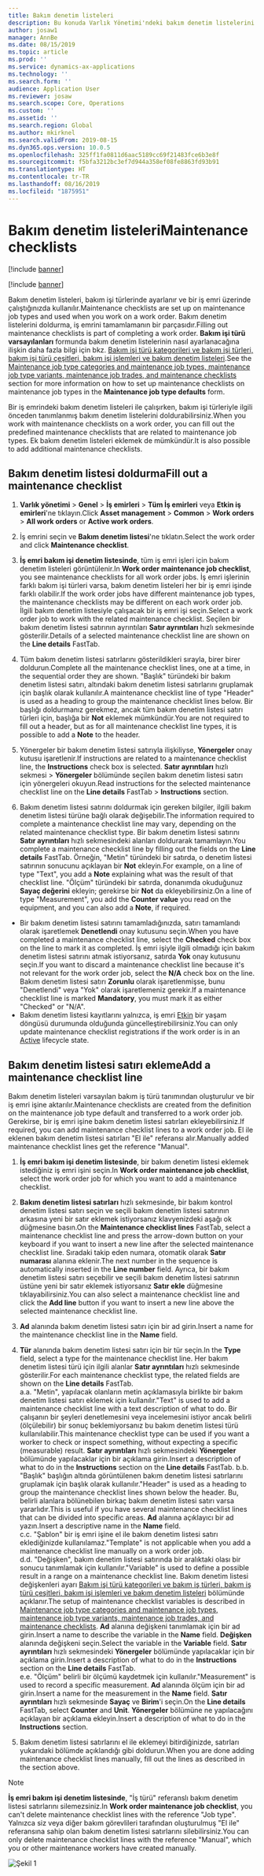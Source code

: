 ```yaml
---
title: Bakım denetim listeleri
description: Bu konuda Varlık Yönetimi'ndeki bakım denetim listelerini açıklar.
author: josaw1
manager: AnnBe
ms.date: 08/15/2019
ms.topic: article
ms.prod: ''
ms.service: dynamics-ax-applications
ms.technology: ''
ms.search.form: ''
audience: Application User
ms.reviewer: josaw
ms.search.scope: Core, Operations
ms.custom: ''
ms.assetid: ''
ms.search.region: Global
ms.author: mkirknel
ms.search.validFrom: 2019-08-15
ms.dyn365.ops.version: 10.0.5
ms.openlocfilehash: 325ff1fa0811d6aac5189cc69f21483fce6b3e8f
ms.sourcegitcommit: f5bfa3212bc3ef7d944a358ef08fe8863fd93b91
ms.translationtype: HT
ms.contentlocale: tr-TR
ms.lasthandoff: 08/16/2019
ms.locfileid: "1875951"
---
```

# <a name="maintenance-checklists"></a><span data-ttu-id="cc51e-103">Bakım denetim listeleri</span><span class="sxs-lookup"><span data-stu-id="cc51e-103">Maintenance checklists</span></span>


[!include [banner](../../includes/banner.md)]

[!include [banner](../../includes/preview-banner.md)]

<span data-ttu-id="cc51e-104">Bakım denetim listeleri, bakım işi türlerinde ayarlanır ve bir iş emri üzerinde çalıştığınızda kullanılır.</span><span class="sxs-lookup"><span data-stu-id="cc51e-104">Maintenance checklists are set up on maintenance job types and used when you work on a work order.</span></span> <span data-ttu-id="cc51e-105">Bakım denetim listelerini doldurma, iş emrini tamamlamanın bir parçasıdır.</span><span class="sxs-lookup"><span data-stu-id="cc51e-105">Filling out maintenance checklists is part of completing a work order.</span></span> <span data-ttu-id="cc51e-106">**Bakım işi türü varsayılanları** formunda bakım denetim listelerinin nasıl ayarlanacağına ilişkin daha fazla bilgi için bkz. [Bakım işi türü kategorileri ve bakım işi türleri, bakım işi türü çeşitleri, bakım işi işlemleri  ve bakım denetim listeleri](../setup-for-work-orders/job-groups-and-job-types-variants-trades-and-checklists.md).</span><span class="sxs-lookup"><span data-stu-id="cc51e-106">See the [Maintenance job type categories and maintenance job types, maintenance job type variants, maintenance job trades, and maintenance checklists](../setup-for-work-orders/job-groups-and-job-types-variants-trades-and-checklists.md) section for more information on how to set up maintenance checklists on maintenance job types in the **Maintenance job type defaults** form.</span></span>

<span data-ttu-id="cc51e-107">Bir iş emrindeki bakım denetim listeleri ile çalışırken, bakım işi türleriyle ilgili önceden tanımlanmış bakım denetim listelerini doldurabilirsiniz.</span><span class="sxs-lookup"><span data-stu-id="cc51e-107">When you work with maintenance checklists on a work order, you can fill out the predefined maintenance checklists that are related to maintenance job types.</span></span> <span data-ttu-id="cc51e-108">Ek bakım denetim listeleri eklemek de mümkündür.</span><span class="sxs-lookup"><span data-stu-id="cc51e-108">It is also possible to add additional maintenance checklists.</span></span>

## <a name="fill-out-a-maintenance-checklist"></a><span data-ttu-id="cc51e-109">Bakım denetim listesi doldurma</span><span class="sxs-lookup"><span data-stu-id="cc51e-109">Fill out a maintenance checklist</span></span>

1. <span data-ttu-id="cc51e-110">**Varlık yönetimi** > **Genel** > **İş emirleri** > **Tüm İş emirleri** veya **Etkin iş emirleri**'ne tıklayın.</span><span class="sxs-lookup"><span data-stu-id="cc51e-110">Click **Asset management** > **Common** > **Work orders** > **All work orders** or **Active work orders**.</span></span>

2. <span data-ttu-id="cc51e-111">İş emrini seçin ve **Bakım denetim listesi**'ne tıklatın.</span><span class="sxs-lookup"><span data-stu-id="cc51e-111">Select the work order and click **Maintenance checklist**.</span></span>

3. <span data-ttu-id="cc51e-112">**İş emri bakım işi denetim listesinde**, tüm iş emri işleri için bakım denetim listeleri görüntülenir.</span><span class="sxs-lookup"><span data-stu-id="cc51e-112">In **Work order maintenance job checklist**, you see maintenance checklists for all work order jobs.</span></span> <span data-ttu-id="cc51e-113">İş emri işlerinin farklı bakım işi türleri varsa, bakım denetim listeleri her bir iş emri işinde farklı olabilir.</span><span class="sxs-lookup"><span data-stu-id="cc51e-113">If the work order jobs have different maintenance job types, the maintenance checklists may be different on each work order job.</span></span> <span data-ttu-id="cc51e-114">İlgili bakım denetim listesiyle çalışacak bir iş emri işi seçin.</span><span class="sxs-lookup"><span data-stu-id="cc51e-114">Select a work order job to work with the related maintenance checklist.</span></span> <span data-ttu-id="cc51e-115">Seçilen bir bakım denetim listesi satırının ayrıntıları **Satır ayrıntıları** hızlı sekmesinde gösterilir.</span><span class="sxs-lookup"><span data-stu-id="cc51e-115">Details of a selected maintenance checklist line are shown on the **Line details** FastTab.</span></span>

4. <span data-ttu-id="cc51e-116">Tüm bakım denetim listesi satırlarını gösterildikleri sırayla, birer birer doldurun.</span><span class="sxs-lookup"><span data-stu-id="cc51e-116">Complete all the maintenance checklist lines, one at a time, in the sequential order they are shown.</span></span> <span data-ttu-id="cc51e-117">"Başlık" türündeki bir bakım denetim listesi satırı, altındaki bakım denetim listesi satırlarını gruplamak için başlık olarak kullanılır.</span><span class="sxs-lookup"><span data-stu-id="cc51e-117">A maintenance checklist line of type "Header" is used as a heading to group the maintenance checklist lines below.</span></span> <span data-ttu-id="cc51e-118">Bir başlığı doldurmanız gerekmez, ancak tüm bakım denetim listesi satırı türleri için, başlığa bir **Not** eklemek mümkündür.</span><span class="sxs-lookup"><span data-stu-id="cc51e-118">You are not required to fill out a header, but as for all maintenance checklist line types, it is possible to add a **Note** to the header.</span></span>

5. <span data-ttu-id="cc51e-119">Yönergeler bir bakım denetim listesi satırıyla ilişkiliyse, **Yönergeler** onay kutusu işaretlenir.</span><span class="sxs-lookup"><span data-stu-id="cc51e-119">If instructions are related to a maintenance checklist line, the **Instructions** check box is selected.</span></span> <span data-ttu-id="cc51e-120">**Satır ayrıntıları** hızlı sekmesi > **Yönergeler** bölümünde seçilen bakım denetim listesi satırı için yönergeleri okuyun.</span><span class="sxs-lookup"><span data-stu-id="cc51e-120">Read instructions for the selected maintenance checklist line on the **Line details** FastTab > **Instructions** section.</span></span>

6. <span data-ttu-id="cc51e-121">Bakım denetim listesi satırını doldurmak için gereken bilgiler, ilgili bakım denetim listesi türüne bağlı olarak değişebilir.</span><span class="sxs-lookup"><span data-stu-id="cc51e-121">The information required to complete a maintenance checklist line may vary, depending on the related maintenance checklist type.</span></span> <span data-ttu-id="cc51e-122">Bir bakım denetim listesi satırını **Satır ayrıntıları** hızlı sekmesindeki alanları doldurarak tamamlayın.</span><span class="sxs-lookup"><span data-stu-id="cc51e-122">You complete a maintenance checklist line by filling out the fields on the **Line details** FastTab.</span></span> <span data-ttu-id="cc51e-123">Örneğin, "Metin" türündeki bir satırda, o denetim listesi satırının sonucunu açıklayan bir **Not** ekleyin.</span><span class="sxs-lookup"><span data-stu-id="cc51e-123">For example, on a line of type "Text", you add a **Note** explaining what was the result of that checklist line.</span></span> <span data-ttu-id="cc51e-124">"Ölçüm" türündeki bir satırda, donanımda okuduğunuz **Sayaç değerini** ekleyin; gerekirse bir **Not** da ekleyebilirsiniz.</span><span class="sxs-lookup"><span data-stu-id="cc51e-124">On a line of type "Measurement", you add the **Counter value** you read on the equipment, and you can also add a **Note**, if required.</span></span>

- <span data-ttu-id="cc51e-125">Bir bakım denetim listesi satırını tamamladığınızda, satırı tamamlandı olarak işaretlemek **Denetlendi** onay kutusunu seçin.</span><span class="sxs-lookup"><span data-stu-id="cc51e-125">When you have completed a maintenance checklist line, select the **Checked** check box on the line to mark it as completed.</span></span> <span data-ttu-id="cc51e-126">İş emri işiyle ilgili olmadığı için bakım denetim listesi satırını atmak istiyorsanız, satırda **Yok** onay kutusunu seçin.</span><span class="sxs-lookup"><span data-stu-id="cc51e-126">If you want to discard a maintenance checklist line because it's not relevant for the work order job, select the **N/A** check box on the line.</span></span> <span data-ttu-id="cc51e-127">Bakım denetim listesi satırı **Zorunlu** olarak işaretlenmişse, bunu "Denetlendi" veya "Yok" olarak işaretlemeniz gerekir.</span><span class="sxs-lookup"><span data-stu-id="cc51e-127">If a maintenance checklist line is marked **Mandatory**, you must mark it as either "Checked" or "N/A".</span></span>  
- <span data-ttu-id="cc51e-128">Bakım denetim listesi kayıtlarını yalnızca, iş emri [Etkin](../setup-for-work-orders/work-order-lifecycle-states.md) bir yaşam döngüsü durumunda olduğunda güncelleştirebilirsiniz.</span><span class="sxs-lookup"><span data-stu-id="cc51e-128">You can only update maintenance checklist registrations if the work order is in an [Active](../setup-for-work-orders/work-order-lifecycle-states.md) lifecycle state.</span></span>  


## <a name="add-a-maintenance-checklist-line"></a><span data-ttu-id="cc51e-129">Bakım denetim listesi satırı ekleme</span><span class="sxs-lookup"><span data-stu-id="cc51e-129">Add a maintenance checklist line</span></span>

<span data-ttu-id="cc51e-130">Bakım denetim listeleri varsayılan bakım iş türü tanımından oluşturulur ve bir iş emri işine aktarılır.</span><span class="sxs-lookup"><span data-stu-id="cc51e-130">Maintenance checklists are created from the definition on the maintenance job type default and transferred to a work order job.</span></span> <span data-ttu-id="cc51e-131">Gerekirse, bir iş emri işine bakım denetim listesi satırları ekleyebilirsiniz.</span><span class="sxs-lookup"><span data-stu-id="cc51e-131">If required, you can add maintenance checklist lines to a work order job.</span></span> <span data-ttu-id="cc51e-132">El ile eklenen bakım denetim listesi satırları "El ile" referansı alır.</span><span class="sxs-lookup"><span data-stu-id="cc51e-132">Manually added maintenance checklist lines get the reference "Manual".</span></span>

1. <span data-ttu-id="cc51e-133">**İş emri bakım işi denetim listesinde**, bir bakım denetim listesi eklemek istediğiniz iş emri işini seçin.</span><span class="sxs-lookup"><span data-stu-id="cc51e-133">In **Work order maintenance job checklist**, select the work order job for which you want to add a maintenance checklist.</span></span>

2. <span data-ttu-id="cc51e-134">**Bakım denetim listesi satırları** hızlı sekmesinde, bir bakım kontrol denetim listesi satırı seçin ve seçili bakım denetim listesi satırının arkasına yeni bir satır eklemek istiyorsanız klavyenizdeki aşağı ok düğmesine basın.</span><span class="sxs-lookup"><span data-stu-id="cc51e-134">On the **Maintenance checklist lines** FastTab, select a maintenance checklist line and press the arrow-down button on your keyboard if you want to insert a new line after the selected maintenance checklist line.</span></span> <span data-ttu-id="cc51e-135">Sıradaki takip eden numara, otomatik olarak **Satır numarası** alanına eklenir.</span><span class="sxs-lookup"><span data-stu-id="cc51e-135">The next number in the sequence is automatically inserted in the **Line number** field.</span></span> <span data-ttu-id="cc51e-136">Ayrıca, bir bakım denetim listesi satırı seçebilir ve seçili bakım denetim listesi satırının üstüne yeni bir satır eklemek istiyorsanız **Satır ekle** düğmesine tıklayabilirsiniz.</span><span class="sxs-lookup"><span data-stu-id="cc51e-136">You can also select a maintenance checklist line and click the **Add line** button if you want to insert a new line above the selected maintenance checklist line.</span></span>

3. <span data-ttu-id="cc51e-137">**Ad** alanında bakım denetim listesi satırı için bir ad girin.</span><span class="sxs-lookup"><span data-stu-id="cc51e-137">Insert a name for the maintenance checklist line in the **Name** field.</span></span>

4. <span data-ttu-id="cc51e-138">**Tür** alanında bakım denetim listesi satırı için bir tür seçin.</span><span class="sxs-lookup"><span data-stu-id="cc51e-138">In the **Type** field, select a type for the maintenance checklist line.</span></span> <span data-ttu-id="cc51e-139">Her bakım denetim listesi türü için ilgili alanlar **Satır ayrıntıları** hızlı sekmesinde gösterilir.</span><span class="sxs-lookup"><span data-stu-id="cc51e-139">For each maintenance checklist type, the related fields are shown on the **Line details** FastTab.</span></span>  
  <span data-ttu-id="cc51e-140">a.</span><span class="sxs-lookup"><span data-stu-id="cc51e-140">a.</span></span> <span data-ttu-id="cc51e-141">"Metin", yapılacak olanların metin açıklamasıyla birlikte bir bakım denetim listesi satırı eklemek için kullanılır.</span><span class="sxs-lookup"><span data-stu-id="cc51e-141">"Text" is used to add a maintenance checklist line with a text description of what to do.</span></span> <span data-ttu-id="cc51e-142">Bir çalışanın bir şeyleri denetlemesini veya incelemesini istiyor ancak belirli (ölçülebilir) bir sonuç beklemiyorsanız bu bakım denetim listesi türü kullanılabilir.</span><span class="sxs-lookup"><span data-stu-id="cc51e-142">This maintenance checklist type can be used if you want a worker to check or inspect something, without expecting a specific (measurable) result.</span></span> <span data-ttu-id="cc51e-143">**Satır ayrıntıları** hızlı sekmesindeki **Yönergeler** bölümünde yapılacaklar için bir açıklama girin.</span><span class="sxs-lookup"><span data-stu-id="cc51e-143">Insert a description of what to do in the **Instructions** section on the **Line details** FastTab.</span></span> <span data-ttu-id="cc51e-144">b.</span><span class="sxs-lookup"><span data-stu-id="cc51e-144">b.</span></span> <span data-ttu-id="cc51e-145">"Başlık" başlığın altında görüntülenen bakım denetim listesi satırlarını gruplamak için başlık olarak kullanılır.</span><span class="sxs-lookup"><span data-stu-id="cc51e-145">"Header" is used as a heading to group the maintenance checklist lines shown below the header.</span></span> <span data-ttu-id="cc51e-146">Bu, belirli alanlara bölünebilen birkaç bakım denetim listesi satırı varsa yararlıdır.</span><span class="sxs-lookup"><span data-stu-id="cc51e-146">This is useful if you have several maintenance checklist lines that can be divided into specific areas.</span></span> <span data-ttu-id="cc51e-147">**Ad** alanına açıklayıcı bir ad yazın.</span><span class="sxs-lookup"><span data-stu-id="cc51e-147">Insert a descriptive name in the **Name** field.</span></span>  
  <span data-ttu-id="cc51e-148">c.</span><span class="sxs-lookup"><span data-stu-id="cc51e-148">c.</span></span> <span data-ttu-id="cc51e-149">"Şablon" bir iş emri işine el ile bakım denetim listesi satırı eklediğinizde kullanılamaz.</span><span class="sxs-lookup"><span data-stu-id="cc51e-149">"Template" is not applicable when you add a maintenance checklist line manually on a work order job.</span></span>  
  <span data-ttu-id="cc51e-150">d.</span><span class="sxs-lookup"><span data-stu-id="cc51e-150">d.</span></span> <span data-ttu-id="cc51e-151">"Değişken", bakım denetim listesi satırında bir aralıktaki olası bir sonucu tanımlamak için kullanılır.</span><span class="sxs-lookup"><span data-stu-id="cc51e-151">"Variable" is used to define a possible result in a range on a maintenance checklist line.</span></span> <span data-ttu-id="cc51e-152">Bakım denetim listesi değişkenleri ayarı [Bakım işi türü kategorileri ve bakım iş türleri, bakım iş türü çeşitleri, bakım işi işlemleri ve bakım denetim listeleri](../setup-for-work-orders/job-groups-and-job-types-variants-trades-and-checklists.md) bölümünde açıklanır.</span><span class="sxs-lookup"><span data-stu-id="cc51e-152">The setup of maintenance checklist variables is described in [Maintenance job type categories and maintenance job types, maintenance job type variants, maintenance job trades, and maintenance checklists](../setup-for-work-orders/job-groups-and-job-types-variants-trades-and-checklists.md).</span></span> <span data-ttu-id="cc51e-153">**Ad** alanına değişkeni tanımlamak için bir ad girin.</span><span class="sxs-lookup"><span data-stu-id="cc51e-153">Insert a name to describe the variable in the **Name** field.</span></span> <span data-ttu-id="cc51e-154">**Değişken** alanında değişkeni seçin.</span><span class="sxs-lookup"><span data-stu-id="cc51e-154">Select the variable in the **Variable** field.</span></span> <span data-ttu-id="cc51e-155">**Satır ayrıntıları** hızlı sekmesindeki **Yönergeler** bölümünde yapılacaklar için bir açıklama girin.</span><span class="sxs-lookup"><span data-stu-id="cc51e-155">Insert a description of what to do in the **Instructions** section on the **Line details** FastTab.</span></span>  
  <span data-ttu-id="cc51e-156">e.</span><span class="sxs-lookup"><span data-stu-id="cc51e-156">e.</span></span> <span data-ttu-id="cc51e-157">"Ölçüm" belirli bir ölçümü kaydetmek için kullanılır.</span><span class="sxs-lookup"><span data-stu-id="cc51e-157">"Measurement" is used to record a specific measurement.</span></span> <span data-ttu-id="cc51e-158">**Ad** alanında ölçüm için bir ad girin.</span><span class="sxs-lookup"><span data-stu-id="cc51e-158">Insert a name for the measurement in the **Name** field.</span></span> <span data-ttu-id="cc51e-159">**Satır ayrıntıları** hızlı sekmesinde **Sayaç** ve **Birim**'i seçin.</span><span class="sxs-lookup"><span data-stu-id="cc51e-159">On the **Line details** FastTab, select **Counter** and **Unit**.</span></span> <span data-ttu-id="cc51e-160">**Yönergeler** bölümüne ne yapılacağını açıklayan bir açıklama ekleyin.</span><span class="sxs-lookup"><span data-stu-id="cc51e-160">Insert a description of what to do in the **Instructions** section.</span></span>  

5. <span data-ttu-id="cc51e-161">Bakım denetim listesi satırlarını el ile eklemeyi bitirdiğinizde, satırları yukarıdaki bölümde açıklandığı gibi doldurun.</span><span class="sxs-lookup"><span data-stu-id="cc51e-161">When you are done adding maintenance checklist lines manually, fill out the lines as described in the section above.</span></span>

>[!NOTE]
><span data-ttu-id="cc51e-162">**İş emri bakım işi denetim listesinde**, "İş türü" referanslı bakım denetim listesi satırlarını silemezsiniz.</span><span class="sxs-lookup"><span data-stu-id="cc51e-162">In **Work order maintenance job checklist**, you can't delete maintenance checklist lines with the reference "Job type".</span></span> <span data-ttu-id="cc51e-163">Yalnızca siz veya diğer bakım görevlileri tarafından oluşturulmuş "El ile" referansına sahip olan bakım denetim listesi satırlarını silebilirsiniz.</span><span class="sxs-lookup"><span data-stu-id="cc51e-163">You can only delete maintenance checklist lines with the reference "Manual", which you or other maintenance workers have created manually.</span></span>


![Şekil 1](media/14-work-orders.png)

